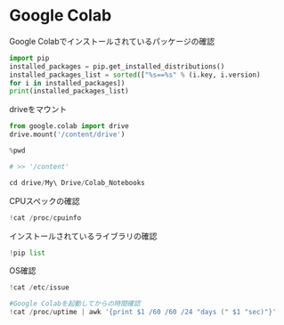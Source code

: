 # Google Colab



Google Colabでインストールされているパッケージの確認

```python
import pip
installed_packages = pip.get_installed_distributions()
installed_packages_list = sorted(["%s==%s" % (i.key, i.version)
for i in installed_packages])
print(installed_packages_list)
```



driveをマウント

```python
from google.colab import drive
drive.mount('/content/drive')
```



```python
%pwd

# >> '/content'
```



```python
cd drive/My\ Drive/Colab_Notebooks
```





CPUスペックの確認

```python
!cat /proc/cpuinfo
```





インストールされているライブラリの確認

```python
!pip list
```



OS確認

```python
!cat /etc/issue
```



```python
#Google Colabを起動してからの時間確認
!cat /proc/uptime | awk '{print $1 /60 /60 /24 "days (" $1 "sec)"}'
```

